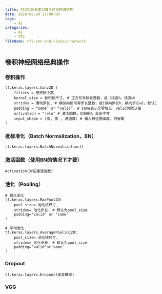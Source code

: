 ```yaml
---
title: TF2实现基本CNN与经典网络结构
date: 2020-08-24 17:08:00
tags:
	- AI
categories:
	- AI
	- TF2
fileName: tf2-cnn-and-classic-network
---
```


## 卷积神经网络经典操作

### 卷积操作

```
tf.keras.layers.Conv2D (
	filters = 卷积核个数,
	kernel_size = 卷积核尺寸, # 正方形写核长整数，或（核高h，核宽w）
	strides = 滑动步长, # 横纵向相同写步长整数，或(纵向步长h，横向步长w)，默认1
	padding = “same” or “valid”, # same表示全零填充，valid为默认值
	activation = "relu" # 激活函数，如有BN，此处不写
	input_shape = (高, 宽 , 通道数) # 输入特征图维度，可省略
)
```



### 批标准化（Batch Normalization，BN）

```
tf.keras.layers.BatchNormalization()
```



### 激活函数（使用BN的情况下才要）

```
Activation(对应激活函数)
```



### 池化（Pooling）

```
# 最大池化
tf.keras.layers.MaxPool2D(
	pool_size= 池化核尺寸,
	strides= 池化步长, # 默认为pool_size
	padding=‘valid’ or ‘same’
)

# 平均池化
tf.keras.layers.AveragePooling2D(
	pool_size= 池化核尺寸,
	strides= 池化步长, # 默认为pool_size
	padding=‘valid’or‘same’
)
```



### Dropout

```
tf.keras.layers.Dropout(舍弃概率)
```



### VGG